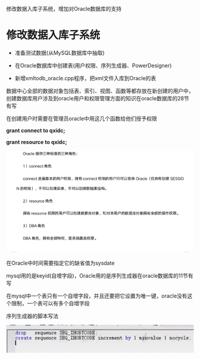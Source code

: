 修改数据入库子系统，增加对Oracle数据库的支持

修改数据入库子系统
===

- 准备测试数据(从MySQL数据库中抽取)

- 在Oracle数据库中创建表(用户权限、序列生成器、PowerDesigner)
- 新增xmltodb_oracle.cpp程序，把xml文件入库到Oracle的表

数据中心全部的数据对象包括表、索引、视图、函数等都存放在新创建的用户中，创建数据库用户涉及到oracle用户和权限管理方面的知识在oracle数据库的28节有写

在创建用户时需要在管理员oracle中用这几个函数给他们授予权限

**grant connect to qxidc;**

**grant resource to qxidc;**

![image-20230506211648286](images/image-20230506211648286.png)

在Oracle中时间需要指定它的缺省值为sysdate

mysql用的是keyid(自增字段)，Oracle用的是序列生成器在oracle数据库的11节有写

在mysql中一个表只有一个自增字段，并且还要把它设置为唯一键，oracle没有这个限制，一个表可以有多个自增字段

序列生成器的脚本写法

![4E8056558130F74B5809AD30D930DD9D](images/4E8056558130F74B5809AD30D930DD9D.png)
